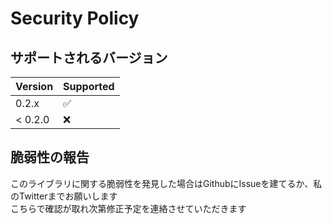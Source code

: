 # Security Policy

## サポートされるバージョン

| Version | Supported          |
| ------- | ------------------ |
| 0.2.x   | :white_check_mark: |
| < 0.2.0   | :x:                |

## 脆弱性の報告

このライブラリに関する脆弱性を発見した場合はGithubにIssueを建てるか、私のTwitterまでお願いします  
こちらで確認が取れ次第修正予定を連絡させていただきます
